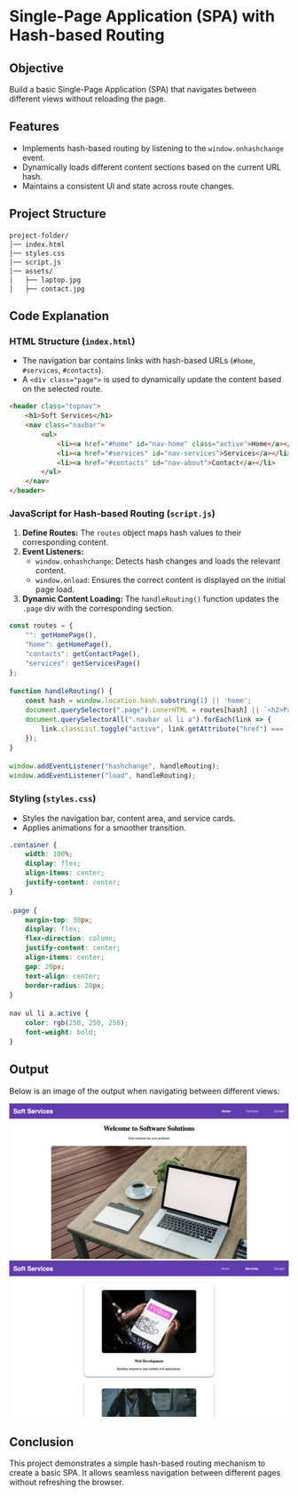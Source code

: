# Single-Page Application (SPA) with Hash-based Routing

## Objective
Build a basic Single-Page Application (SPA) that navigates between different views without reloading the page.

## Features
- Implements hash-based routing by listening to the `window.onhashchange` event.
- Dynamically loads different content sections based on the current URL hash.
- Maintains a consistent UI and state across route changes.

## Project Structure
```
project-folder/
│── index.html
│── styles.css
│── script.js
│── assets/
│   ├── laptop.jpg
│   ├── contact.jpg
```

## Code Explanation

### HTML Structure (`index.html`)
- The navigation bar contains links with hash-based URLs (`#home`, `#services`, `#contacts`).
- A `<div class="page">` is used to dynamically update the content based on the selected route.

```html
<header class="topnav">
    <h1>Soft Services</h1>
    <nav class="navbar">
        <ul>
            <li><a href="#home" id="nav-home" class="active">Home</a></li>
            <li><a href="#services" id="nav-services">Services</a></li>
            <li><a href="#contacts" id="nav-about">Contact</a></li>
        </ul>
    </nav>
</header>
```

### JavaScript for Hash-based Routing (`script.js`)

1. **Define Routes:** The `routes` object maps hash values to their corresponding content.
2. **Event Listeners:**
   - `window.onhashchange`: Detects hash changes and loads the relevant content.
   - `window.onload`: Ensures the correct content is displayed on the initial page load.
3. **Dynamic Content Loading:** The `handleRouting()` function updates the `.page` div with the corresponding section.

```js
const routes = {
    "": getHomePage(),
    "home": getHomePage(),
    "contacts": getContactPage(),
    "services": getServicesPage()
};

function handleRouting() {
    const hash = window.location.hash.substring(1) || 'home';
    document.querySelector(".page").innerHTML = routes[hash] || `<h2>Page Not Found</h2>`;
    document.querySelectorAll(".navbar ul li a").forEach(link => {
        link.classList.toggle("active", link.getAttribute("href") === `#${hash}`);
    });
}

window.addEventListener("hashchange", handleRouting);
window.addEventListener("load", handleRouting);
```

### Styling (`styles.css`)
- Styles the navigation bar, content area, and service cards.
- Applies animations for a smoother transition.

```css
.container {
    width: 100%;
    display: flex;
    align-items: center;
    justify-content: center;
}

.page {
    margin-top: 30px;
    display: flex;
    flex-direction: column;
    justify-content: center;
    align-items: center;
    gap: 20px;
    text-align: center;
    border-radius: 20px;
}

nav ul li a.active {
    color: rgb(250, 250, 250);
    font-weight: bold;
}
```

## Output
Below is an image of the output when navigating between different views:

![SPA Output - 1](assets/soft1.png)
![SPA Output - 2](assets/soft2.png)

## Conclusion
This project demonstrates a simple hash-based routing mechanism to create a basic SPA. It allows seamless navigation between different pages without refreshing the browser.